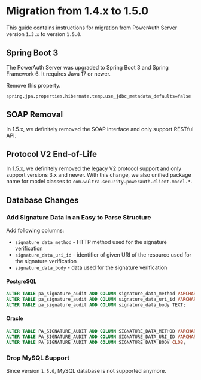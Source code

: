 # Migration from 1.4.x to 1.5.0

This guide contains instructions for migration from PowerAuth Server version `1.3.x` to version `1.5.0`.

## Spring Boot 3

The PowerAuth Server was upgraded to Spring Boot 3 and Spring Framework 6.
It requires Java 17 or newer.

Remove this property.

`spring.jpa.properties.hibernate.temp.use_jdbc_metadata_defaults=false`

## SOAP Removal

In 1.5.x, we definitely removed the SOAP interface and only support RESTful API.

## Protocol V2 End-of-Life

In 1.5.x, we definitely removed the legacy V2 protocol support and only support versions 3.x and newer. With this change, we also unified package name for model classes to `com.wultra.security.powerauth.client.model.*`.

## Database Changes

### Add Signature Data in an Easy to Parse Structure

Add following columns:
 - `signature_data_method` - HTTP method used for the signature verification
 - `signature_data_uri_id` - identifier of given URI of the resource used for the signature verification
 - `signature_data_body` - data used for the signature verification

#### PostgreSQL

```sql
ALTER TABLE pa_signature_audit ADD COLUMN signature_data_method VARCHAR(32);
ALTER TABLE pa_signature_audit ADD COLUMN signature_data_uri_id VARCHAR(255);
ALTER TABLE pa_signature_audit ADD COLUMN signature_data_body TEXT;
```

#### Oracle

```sql
ALTER TABLE PA_SIGNATURE_AUDIT ADD COLUMN SIGNATURE_DATA_METHOD VARCHAR2(32 CHAR);
ALTER TABLE PA_SIGNATURE_AUDIT ADD COLUMN SIGNATURE_DATA_URI_ID VARCHAR2(255 CHAR);
ALTER TABLE PA_SIGNATURE_AUDIT ADD COLUMN SIGNATURE_DATA_BODY CLOB;
```

### Drop MySQL Support

Since version `1.5.0`, MySQL database is not supported anymore.
